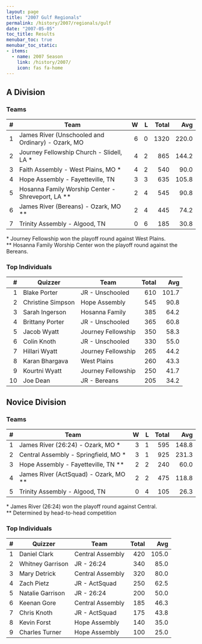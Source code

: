 ```yaml
---
layout: page
title: "2007 Gulf Regionals"
permalink: /history/2007/regionals/gulf
date: "2007-05-05"
toc_title: Results
menubar_toc: true
menubar_toc_static:
- items:
  - name: 2007 Season
    link: /history/2007/
    icon: fas fa-home
---
```


## A Division

### Teams

|    # | Team                                              |    W |    L | Total |   Avg |
| ---: | ------------------------------------------------- | ---: | ---: | ----: | ----: |
|    1 | James River (Unschooled and Ordinary) - Ozark, MO |    6 |    0 |  1320 | 220.0 |
|    2 | Journey Fellowship Church - Slidell, LA *         |    4 |    2 |   865 | 144.2 |
|    3 | Faith Assembly - West Plains, MO *                |    4 |    2 |   540 |  90.0 |
|    4 | Hope Assembly - Fayetteville, TN                  |    3 |    3 |   635 | 105.8 |
|    5 | Hosanna Family Worship Center - Shreveport, LA ** |    2 |    4 |   545 |  90.8 |
|    6 | James River (Bereans) - Ozark, MO **              |    2 |    4 |   445 |  74.2 |
|    7 | Trinity Assembly - Algood, TN                     |    0 |    6 |   185 |  30.8 |

\*   Journey Fellowship won the playoff round against West Plains.\
\*\*  Hosanna Family Worship Center won the playoff round against the Bereans.

### Top Individuals

|    # | Quizzer           | Team               | Total |   Avg |
| ---: | ----------------- | ------------------ | ----: | ----: |
|    1 | Blake Porter      | JR - Unschooled    |   610 | 101.7 |
|    2 | Christine Simpson | Hope Assembly      |   545 |  90.8 |
|    3 | Sarah Ingerson    | Hosanna Family     |   385 |  64.2 |
|    4 | Brittany Porter   | JR - Unschooled    |   365 |  60.8 |
|    5 | Jacob Wyatt       | Journey Fellowship |   350 |  58.3 |
|    6 | Colin Knoth       | JR - Unschooled    |   330 |  55.0 |
|    7 | Hillari Wyatt     | Journey Fellowship |   265 |  44.2 |
|    8 | Karan Bhargava    | West Plains        |   260 |  43.3 |
|    9 | Kourtni Wyatt     | Journey Fellowship |   250 |  41.7 |
|   10 | Joe Dean          | JR - Bereans       |   205 |  34.2 |

## Novice Division

### Teams

|    # | Team                                  |    W |    L | Total |   Avg |
| ---: | ------------------------------------- | ---: | ---: | ----: | ----: |
|    1 | James River (26:24) - Ozark, MO *     |    3 |    1 |   595 | 148.8 |
|    2 | Central Assembly - Springfield, MO *  |    3 |    1 |   925 | 231.3 |
|    3 | Hope Assembly - Fayetteville, TN **   |    2 |    2 |   240 |  60.0 |
|    4 | James River (ActSquad) - Ozark, MO ** |    2 |    2 |   475 | 118.8 |
|    5 | Trinity Assembly - Algood, TN         |    0 |    4 |   105 |  26.3 |

\*   James River (26:24) won the playoff round against Central.\
\*\*  Determined by head-to-head competition

### Top Individuals

|    # | Quizzer          | Team             | Total |   Avg |
| ---: | ---------------- | ---------------- | ----: | ----: |
|    1 | Daniel Clark     | Central Assembly |   420 | 105.0 |
|    2 | Whitney Garrison | JR - 26:24       |   340 |  85.0 |
|    3 | Mary Detrick     | Central Assembly |   320 |  80.0 |
|    4 | Zach Pietz       | JR - ActSquad    |   250 |  62.5 |
|    5 | Natalie Garrison | JR - 26:24       |   200 |  50.0 |
|    6 | Keenan Gore      | Central Assembly |   185 |  46.3 |
|    7 | Chris Knoth      | JR - ActSquad    |   175 |  43.8 |
|    8 | Kevin Forst      | Hope Assembly    |   140 |  35.0 |
|    9 | Charles Turner   | Hope Assembly    |   100 |  25.0 |

